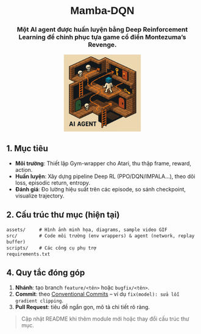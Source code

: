 <div align="center">
  <h1 style="font-family: Arial;">Mamba-DQN</h1>
  <h3>Một AI agent được huấn luyện bằng Deep Reinforcement Learning để chinh phục tựa game cổ điển Montezuma’s Revenge.</h3>
</div>

<p align="center">
  <img src="assets/agent-AI.png" alt="Mô tả ngắn" width="40%"/>
</p>

## 1. Mục tiêu

- **Môi trường**: Thiết lập Gym-wrapper cho Atari, thu thập frame, reward, action.
- **Huấn luyện**: Xây dựng pipeline Deep RL (PPO/DQN/IMPALA…), theo dõi loss, episodic return, entropy.
- **Đánh giá**: Đo lường hiệu suất trên các episode, so sánh checkpoint, visualize trajectory.

## 2. Cấu trúc thư mục (hiện tại)

```
assets/     # Hình ảnh minh họa, diagrams, sample video GIF
src/        # Code môi trường (env wrappers) & agent (network, replay buffer)
scripts/    # Các công cụ phụ trợ 
requirements.txt
```

## 4. Quy tắc đóng góp

1. **Nhánh**: tạo branch `feature/<tên>` hoặc `bugfix/<tên>`.
2. **Commit**: theo [Conventional Commits](https://www.conventionalcommits.org/) – ví dụ `fix(model): sửa lỗi gradient clipping`.
3. **Pull Request**: tiêu đề ngắn gọn, mô tả chi tiết rõ ràng.

> Cập nhật README khi thêm module mới hoặc thay đổi cấu trúc thư mục.

